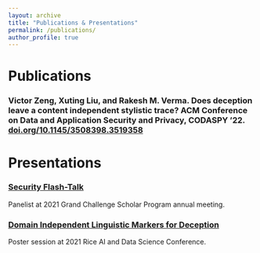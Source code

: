 ```yaml
---
layout: archive
title: "Publications & Presentations"
permalink: /publications/
author_profile: true
---
```


# Publications

### Victor Zeng, **Xuting Liu**, and Rakesh M. Verma. Does deception leave a content independent stylistic trace? ACM Conference on Data and Application Security and Privacy, CODASPY ’22. [doi.org/10.1145/3508398.3519358](https://dl.acm.org/doi/10.1145/3508398.3519358)

# Presentations

### [Security Flash-Talk](https://www.youtube.com/watch?v=r3d2_WkGGc0&t=8m9s)
Panelist at 2021 Grand Challenge Scholar Program annual meeting.

### [Domain Independent Linguistic Markers for Deception](https://www.youtube.com/watch?v=2mwXKJBUc74)
Poster session at 2021 Rice AI and Data Science Conference.
